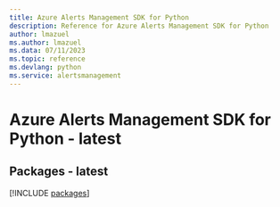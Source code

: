 ```yaml
---
title: Azure Alerts Management SDK for Python
description: Reference for Azure Alerts Management SDK for Python
author: lmazuel
ms.author: lmazuel
ms.data: 07/11/2023
ms.topic: reference
ms.devlang: python
ms.service: alertsmanagement
---
```

# Azure Alerts Management SDK for Python - latest
## Packages - latest
[!INCLUDE [packages](alerts-management-index.md)]